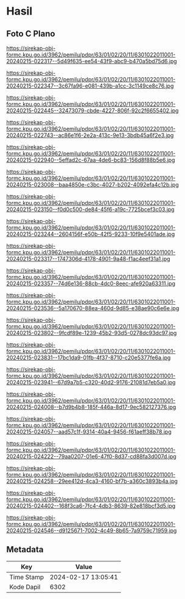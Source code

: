 # Hasil

## Foto C Plano

https://sirekap-obj-formc.kpu.go.id/3962/pemilu/pdpr/63/01/02/20/11/6301022011001-20240215-022317--5d49f635-ee54-43f9-abc9-b470a5bd75d6.jpg

https://sirekap-obj-formc.kpu.go.id/3962/pemilu/pdpr/63/01/02/20/11/6301022011001-20240215-022347--3c67fa96-e081-439b-a1cc-3c1149ce8c76.jpg

https://sirekap-obj-formc.kpu.go.id/3962/pemilu/pdpr/63/01/02/20/11/6301022011001-20240215-022445--32473079-cbde-4227-806f-92c2f6655402.jpg

https://sirekap-obj-formc.kpu.go.id/3962/pemilu/pdpr/63/01/02/20/11/6301022011001-20240215-022743--ac86e1f6-2e2a-413c-9e13-3bdb45a6f2e3.jpg

https://sirekap-obj-formc.kpu.go.id/3962/pemilu/pdpr/63/01/02/20/11/6301022011001-20240215-022940--5effad2c-67aa-4de6-bc83-156d8f88b5e6.jpg

https://sirekap-obj-formc.kpu.go.id/3962/pemilu/pdpr/63/01/02/20/11/6301022011001-20240215-023008--baa4850e-c3bc-4027-b202-4092efa4c12b.jpg

https://sirekap-obj-formc.kpu.go.id/3962/pemilu/pdpr/63/01/02/20/11/6301022011001-20240215-023150--f0d0c500-de84-45f6-a19c-7725bcef3c03.jpg

https://sirekap-obj-formc.kpu.go.id/3962/pemilu/pdpr/63/01/02/20/11/6301022011001-20240215-023244--2604156f-e50b-42f5-9233-10f9e5401ade.jpg

https://sirekap-obj-formc.kpu.go.id/3962/pemilu/pdpr/63/01/02/20/11/6301022011001-20240215-023317--1747306d-4178-4901-9a48-f1ac4eef31a1.jpg

https://sirekap-obj-formc.kpu.go.id/3962/pemilu/pdpr/63/01/02/20/11/6301022011001-20240215-023357--74d6e136-88cb-4dc0-8eec-afe920a63311.jpg

https://sirekap-obj-formc.kpu.go.id/3962/pemilu/pdpr/63/01/02/20/11/6301022011001-20240215-023536--5a170670-88ea-460d-9d85-e38ae90c6e6e.jpg

https://sirekap-obj-formc.kpu.go.id/3962/pemilu/pdpr/63/01/02/20/11/6301022011001-20240215-023802--9fcdf89e-1239-45b2-93d5-0278dc93dc97.jpg

https://sirekap-obj-formc.kpu.go.id/3962/pemilu/pdpr/63/01/02/20/11/6301022011001-20240215-023831--17bc1da9-01fb-4f37-8710-c20e5377fe6a.jpg

https://sirekap-obj-formc.kpu.go.id/3962/pemilu/pdpr/63/01/02/20/11/6301022011001-20240215-023941--67d9a7b5-c320-40d2-9176-21081d7eb5a0.jpg

https://sirekap-obj-formc.kpu.go.id/3962/pemilu/pdpr/63/01/02/20/11/6301022011001-20240215-024008--b7d9b4b8-185f-446a-8d17-9ec582127376.jpg

https://sirekap-obj-formc.kpu.go.id/3962/pemilu/pdpr/63/01/02/20/11/6301022011001-20240215-024057--aad57c1f-9314-40a4-9456-f61aeff38b78.jpg

https://sirekap-obj-formc.kpu.go.id/3962/pemilu/pdpr/63/01/02/20/11/6301022011001-20240215-024222--79aa0207-01e6-47f0-8d37-cd88fa3d007d.jpg

https://sirekap-obj-formc.kpu.go.id/3962/pemilu/pdpr/63/01/02/20/11/6301022011001-20240215-024258--29ee412d-4ca3-4160-bf7b-a360c3893b4a.jpg

https://sirekap-obj-formc.kpu.go.id/3962/pemilu/pdpr/63/01/02/20/11/6301022011001-20240215-024402--168f3ca6-7fc4-4db3-8639-82e818bcf3d5.jpg

https://sirekap-obj-formc.kpu.go.id/3962/pemilu/pdpr/63/01/02/20/11/6301022011001-20240215-024546--d9125671-7002-4c49-8b65-7a9759c71959.jpg


## Metadata

| Key        | Value               |
| ---------- | ------------------- |
| Time Stamp | 2024-02-17 13:05:41 |
| Kode Dapil | 6302                |




